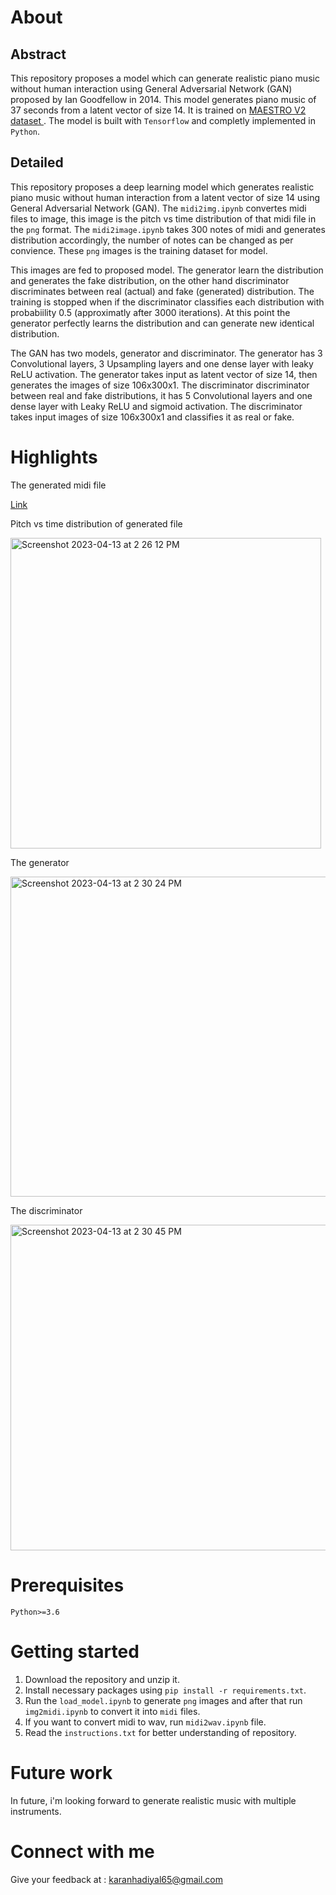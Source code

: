 # About

## Abstract

This repository proposes a model which can generate realistic piano music without human interaction using General Adversarial Network (GAN) proposed by Ian Goodfellow in 2014. This model generates piano music of 37 seconds from a latent vector of size 14. It is trained on <a href="https://www.kaggle.com/datasets/jackvial/themaestrodatasetv2">MAESTRO V2 dataset </a>. The model is built with `Tensorflow` and completly implemented in `Python`.

## Detailed

This repository proposes a deep learning model which generates realistic piano music without human interaction from a latent vector of size 14 using General Adversarial Network (GAN). The `midi2img.ipynb` convertes midi files to image, this image is the pitch vs time distribution of that midi file in the `png` format. The `midi2image.ipynb` takes 300 notes of midi and generates distribution accordingly, the number of notes can be changed as per convience. These `png` images is the training dataset for model.

This images are fed to proposed model. The generator learn the distribution and generates the fake distribution, on the other hand discriminator discriminates between real (actual) and fake (generated) distribution. The training is stopped when if the discriminator classifies each distribution with probabiility 0.5 (approximatly after 3000 iterations). At this point the generator perfectly learns the distribution and can generate new identical distribution.

The GAN has two models, generator and discriminator. The generator has 3 Convolutional layers, 3 Upsampling layers and one dense layer with leaky ReLU activation. The generator takes input as latent vector of size 14, then generates the images of size 106x300x1. The discriminator discriminator between real and fake distributions, it has 5 Convolutional layers and one dense layer with Leaky ReLU and sigmoid activation. The discriminator takes input images of size 106x300x1 and classifies it as real or fake.

# Highlights

The generated midi file

<a href="https://drive.google.com/file/d/1xqsWSK9aoe1HrTNwekgMcjeRkvuOYn4i/view?usp=sharing"> Link </a>

Pitch vs time distribution of generated file

<img width="497" alt="Screenshot 2023-04-13 at 2 26 12 PM" src="https://user-images.githubusercontent.com/76246981/231954874-40aa4d35-4aba-4a16-927e-565b1975c558.png">

The generator

<img width="512" alt="Screenshot 2023-04-13 at 2 30 24 PM" src="https://user-images.githubusercontent.com/76246981/231955239-ab1404e8-d28f-4ec0-932d-05897e2cbf21.png">

The discriminator

<img width="521" alt="Screenshot 2023-04-13 at 2 30 45 PM" src="https://user-images.githubusercontent.com/76246981/231955277-f8071be6-196f-4483-959b-7193b52190a5.png">

# Prerequisites

`Python>=3.6`

# Getting started

1. Download the repository and unzip it.
2. Install necessary packages using `pip install -r requirements.txt`.
3. Run the `load_model.ipynb` to generate `png` images and after that run `img2midi.ipynb` to convert it into `midi` files.
4. If you want to convert midi to wav, run `midi2wav.ipynb` file.
5. Read the `instructions.txt` for better understanding of repository.

# Future work

In future, i'm looking forward to generate realistic music with multiple instruments.

# Connect with me

Give your feedback at : karanhadiyal65@gmail.com
